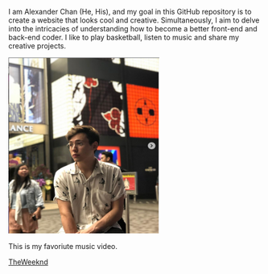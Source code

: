 <!DOCTYPE html>
<html lang="en">
<head>
  <meta charset="UTF-8">
  <meta name="viewport" content="width=device-width, initial-scale=1.0">
  <title> About me</title>
</head>
<body>
  <p>I am Alexander Chan (He, His), and my goal in this GitHub repository is to create a website that looks cool and creative. Simultaneously, I aim to delve into the intricacies of understanding how to become a better front-end and back-end coder. I like to play basketball, listen to music and share my creative projects. </p>
  <img src="img/Alex.PNG" width="300" height="350" alt="Alexander">
  <p> This is my favoriute music video. </p>
  <a href="https://www.youtube.com/watch?v=JZjAg6fK-BQ">TheWeeknd</a>
</body>
</html>

